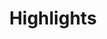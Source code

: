 ---
layout: pattern
categories: [patterns, buttons]
title: Highlights
type: [sub-nav-item]
permalink: /patterns/highlights/
overview: A collection of highlight  options.
variations: true
description: |
  A Series of highlight options. 


jekyll: |

  "{% include patterns/highlights/highlights.md %}"
### Paths to view design and code... 
## designimg: can be used to show an image of the design until a coded version can be created. The htmlpath & csspath should be located in the pattens folder. Read more about creating coded components in /docs/creating-patterns 
# designimg: 
htmlpath: patterns/highlights/highlights.md
csspath: patterns/highlights/index.scss
---